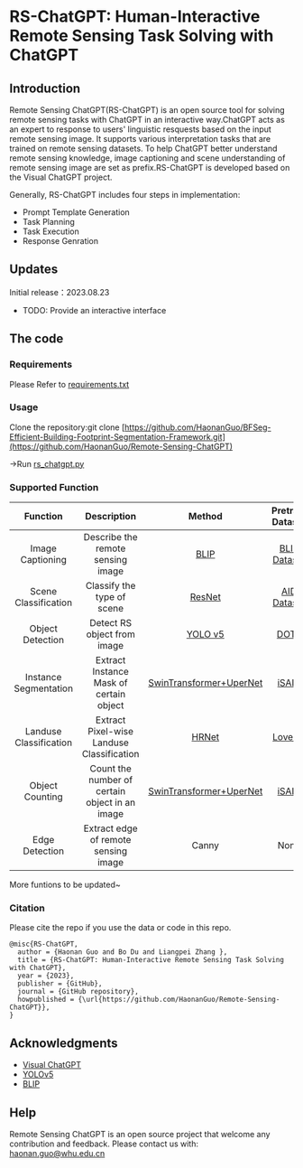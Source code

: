 # RS-ChatGPT: Human-Interactive Remote Sensing Task Solving with ChatGPT
Introduction
----
Remote Sensing ChatGPT(RS-ChatGPT) is an open source tool for solving remote sensing tasks with ChatGPT in an interactive way.ChatGPT acts as an expert to response to users' linguistic resquests based on the input remote sensing image.  It supports various interpretation tasks that are trained on remote sensing datasets. To help ChatGPT better understand remote sensing knowledge, image captioning and scene understanding of remote sensing image are set as prefix.RS-ChatGPT is developed based on the Visual ChatGPT project.

Generally, RS-ChatGPT includes four steps in implementation:
* Prompt Template Generation
* Task Planning
* Task Execution
* Response Genration
  

Updates
----
Initial release：2023.08.23
* TODO: Provide an interactive interface
  
The code
----
### Requirements
Please Refer to [requirements.txt](https://github.com/HaonanGuo/Remote-Sensing-ChatGPT/blob/main/requirements.txt)

### Usage
Clone the repository:git clone [https://github.com/HaonanGuo/BFSeg-Efficient-Building-Footprint-Segmentation-Framework.git](https://github.com/HaonanGuo/Remote-Sensing-ChatGPT)<br/>

->Run [rs_chatgpt.py](https://github.com/HaonanGuo/Remote-Sensing-ChatGPT/blob/main/rs_chatgpt.py) 

### Supported Function
| Function |    Description  | Method | Pretrain Dataset     | Model Weights     |
| :--------: | :--------: | :--------: | :--------: | :--------: |
| Image Captioning | Describe the remote sensing image | [BLIP](https://icml.cc/virtual/2022/spotlight/16016) | [BLIP Dataset](https://icml.cc/virtual/2022/spotlight/16016)| [weight](https://github.com/salesforce/BLIP) |
| Scene Classification | Classify the type of scene | [ResNet](https://arxiv.org/abs/1512.03385) | [AID Dataset](http://www.captain-whu.com/project/AID/)| [weight](https://pan.baidu.com/s/1yNgUQKieZBEJZ0axzN4tiw?pwd=RSGP) |
| Object Detection | Detect RS object from image | [YOLO v5](https://zenodo.org/badge/latestdoi/264818686) | [DOTA](http://captain.whu.edu.cn/DOTAweb)| [weight](https://pan.baidu.com/s/1XTG-MLxx5_D0OO6M80OP1A?pwd=RSGP) |
| Instance Segmentation | Extract Instance Mask of certain object | [SwinTransformer+UperNet](https://github.com/open-mmlab/mmsegmentation) | [iSAID](https://captain-whu.github.io/iSAID/index)| [weight](https://pan.baidu.com/s/1Tv6BCt68L2deY_wMVZizgg?pwd=RSGP)|
| Landuse Classification | Extract Pixel-wise Landuse Classification | [HRNet](https://github.com/HRNet) | [LoveDA](https://github.com/Junjue-Wang/LoveDA)| [weight](https://pan.baidu.com/s/1m6yOXbT6cKGqJ64z86u7fQ?pwd=RSGP) |
| Object Counting | Count the number of certain object in an image | [SwinTransformer+UperNet](https://github.com/open-mmlab/mmsegmentation) | [iSAID](https://captain-whu.github.io/iSAID/index)| [weight](https://pan.baidu.com/s/1Tv6BCt68L2deY_wMVZizgg?pwd=RSGP)|
| Edge Detection | Extract edge of remote sensing image | Canny |None| None |

 More funtions to be updated~

### Citation

Please cite the repo if you use the data or code in this repo.

```
@misc{RS-ChatGPT,
  author = {Haonan Guo and Bo Du and Liangpei Zhang },
  title = {RS-ChatGPT: Human-Interactive Remote Sensing Task Solving with ChatGPT},
  year = {2023},
  publisher = {GitHub},
  journal = {GitHub repository},
  howpublished = {\url{https://github.com/HaonanGuo/Remote-Sensing-ChatGPT}},
}
```

## Acknowledgments
- [Visual ChatGPT](https://github.com/microsoft/TaskMatrix)
- [YOLOv5](https://github.com/hukaixuan19970627/yolov5_obb)
- [BLIP](https://github.com/salesforce/BLIP)
  
Help
----
Remote Sensing ChatGPT is an open source project that welcome any contribution and feedback. Please contact us with: haonan.guo@whu.edu.cn
